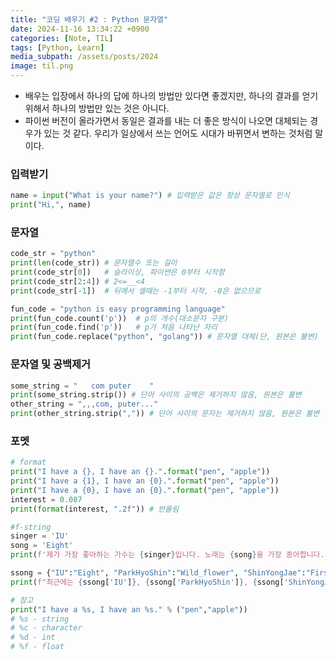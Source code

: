 ```yaml
---
title: "코딩 배우기 #2 : Python 문자열"
date: 2024-11-16 13:34:22 +0900
categories: [Note, TIL]
tags: [Python, Learn]
media_subpath: /assets/posts/2024
image: til.png
---
```


- 배우는 입장에서 하나의 답에 하나의 방법만 있다면 좋겠지만, 하나의 결과를 얻기위해서 하나의 방법만 있는 것은 아니다.
- 파이썬 버전이 올라가면서 동일은 결과를 내는 더 좋은 방식이 나오면 대체되는 경우가 있는 것 같다. 우리가 일상에서 쓰는 언어도 시대가 바뀌면서 변하는 것처럼 말이다.

### 입력받기
```python
name = input("What is your name?") # 입력받은 값은 항상 문자열로 인식
print("Hi,", name)
```

### 문자열
```python
code_str = "python"
print(len(code_str)) # 문자열수 또는 길이
print(code_str[0])   # 슬라이싱, 파이썬은 0부터 시작함
print(code_str[2:4]) # 2<=__<4
print(code_str[-1])  # 뒤에서 셀때는 -1부터 시작, -0은 없으므로

fun_code = "python is easy programming language" 
print(fun_code.count('p'))  # p의 개수(대소문자 구분)
print(fun_code.find('p'))   # p가 처음 나타난 자리
print(fun_code.replace("python", "golang")) # 문자열 대체(단, 원본은 불변)
```

### 문자열 및 공백제거
```python
some_string = "   com puter    " 
print(some_string.strip()) # 단어 사이의 공백은 제거하지 않음, 원본은 불변
other_string = ",,,com, puter..." 
print(other_string.strip(",")) # 단어 사이의 문자는 제거하지 않음, 원본은 불변
```

### 포멧
```python
# format
print("I have a {}, I have an {}.".format("pen", "apple"))
print("I have a {1}, I have an {0}.".format("pen", "apple"))
print("I have a {0}, I have an {0}.".format("pen", "apple"))
interest = 0.087
print(format(interest, ".2f")) # 반올림

#f-string
singer = 'IU'
song = 'Eight'
print(f'제가 가장 좋아하는 가수는 {singer}입니다. 노래는 {song}을 가장 종아합니다.')

ssong = {"IU":"Eight", "ParkHyoShin":"Wild_flower", "ShinYongJae":"First_line"}
print(f"최근에는 {ssong['IU']}, {ssong['ParkHyoShin']}, {ssong['ShinYongJae']}을 많이 듣습니다.")

# 참고
print("I have a %s, I have an %s." % ("pen","apple"))  
# %s - string  
# %c - character  
# %d - int  
# %f - float
```
